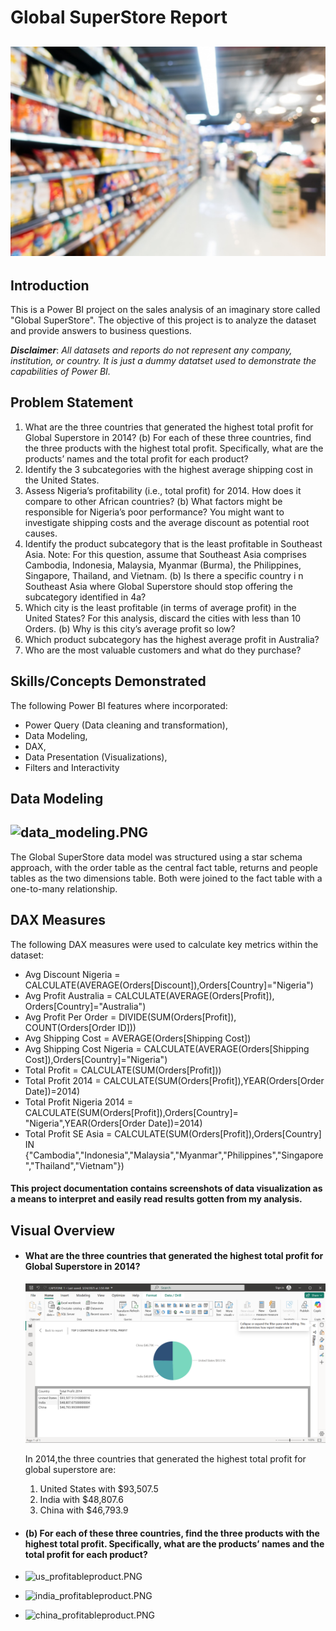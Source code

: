 # Global SuperStore Report

![introduction](https://github.com/ClareFluxx/Global-SuperStore-Report/blob/main/Screenshots/intro_photo.jpg)
---

## Introduction
This is a Power BI project on the sales analysis of an imaginary store called "Global SuperStore". The objective of this project is to analyze the dataset and provide answers to business questions.

**_Disclaimer_**: _All datasets and reports do not represent any company, institution, or country. It is just a dummy datatset used to demonstrate the capabilities of Power BI._

## Problem Statement

1.  What are the three countries that generated the highest total profit for Global Superstore in 2014? (b) For each of these three countries, find the three products with the highest total profit. Specifically, what are the products’ names and the total profit for each product?  
2. Identify the 3 subcategories with the highest average shipping cost in the United States.
3. Assess Nigeria’s profitability (i.e., total profit) for 2014. How does it compare to other African countries? (b) What factors might be responsible for Nigeria’s poor performance? You might want to investigate shipping costs and the average discount as potential root causes.  
4. Identify the product subcategory that is the least profitable in Southeast Asia.  Note: For this question, assume that Southeast Asia comprises Cambodia, Indonesia, Malaysia, Myanmar (Burma), the Philippines, Singapore, Thailand, and Vietnam. (b) Is there a specific country i n Southeast Asia where Global Superstore should stop offering the subcategory identified in 4a?  
5. Which city is the least profitable (in terms of average profit) in the United States? For this analysis, discard the cities with less than 10 Orders. (b) Why is this city’s average profit so low?  
6. Which product subcategory has the highest average profit in Australia?  
7. Who are the most valuable customers and what do they purchase?

 ## Skills/Concepts Demonstrated 
 
The following Power BI features where incorporated:
- Power Query (Data cleaning and transformation),
- Data Modeling,
- DAX,
- Data Presentation (Visualizations),
- Filters and Interactivity

## Data Modeling
![data_modeling.PNG]()
---

The Global SuperStore data model was structured using a star schema approach, with the order table as the central fact table, returns and people tables as the two dimensions table. Both were joined to the fact table with a one-to-many relationship.

## DAX Measures

The following DAX measures were used to calculate key metrics within the dataset:
-	Avg Discount Nigeria = CALCULATE(AVERAGE(Orders[Discount]),Orders[Country]="Nigeria")
-	Avg Profit Australia = CALCULATE(AVERAGE(Orders[Profit]), Orders[Country]="Australia")
-	Avg Profit Per Order = DIVIDE(SUM(Orders[Profit]), COUNT(Orders[Order ID]))
-	Avg Shipping Cost = AVERAGE(Orders[Shipping Cost])
-	Avg Shipping Cost Nigeria = CALCULATE(AVERAGE(Orders[Shipping Cost]),Orders[Country]="Nigeria")
-	Total Profit = CALCULATE(SUM(Orders[Profit]))
-	Total Profit 2014 = CALCULATE(SUM(Orders[Profit]),YEAR(Orders[Order Date])=2014)
-	Total Profit Nigeria 2014 = CALCULATE(SUM(Orders[Profit]),Orders[Country]= "Nigeria",YEAR(Orders[Order Date])=2014)
-	Total Profit SE Asia = CALCULATE(SUM(Orders[Profit]),Orders[Country] IN {"Cambodia","Indonesia","Malaysia","Myanmar","Philippines","Singapore","Thailand","Vietnam"})

#### This project documentation contains screenshots of data visualization as a means to interpret and easily read results gotten from my analysis.

## Visual Overview

- #### What are the three countries that generated the highest total profit for Global Superstore in 2014?
  ![Top 3 Most Profitable Countries ](https://github.com/ClareFluxx/Global-SuperStore-Report/blob/main/Screenshots/total_profit2024.PNG)
  
  In 2014,the three countries that generated the highest total profit for global superstore are:
  1. United States with $93,507.5
  2. India with $48,807.6
  3. China with $46,793.9

- #### (b) For each of these three countries, find the three products with the highest total profit. Specifically, what are the products’ names and the total profit for each product?
- ![us_profitableproduct.PNG]()
- ![india_profitableproduct.PNG]()
- ![china_profitableproduct.PNG]()


































 

